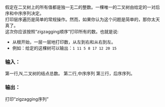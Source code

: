 假定在二叉树上的所有值都是独一无二的整数。一棵唯一的二叉树由给定的一对后序和中序序列决定。<br>
打印层序遍历是简单的常规操作。然而，如果你认为这个问题是简单的，那你太天真了。<br>
这次你应该按照“zigzagging顺序”打印所有的数。也就是说:<br>
* 从根开始，一层一层地打印数，从左到右和从右到左。
* 例如：给定的这棵树可以输出：```1 11 5 8 17 12 20 15```

### 输入：
第一行,N,二叉树的结点总数。
第二行,中序序列
第三行，后序序列。

### 输出：
打印“zigzagging序列”
